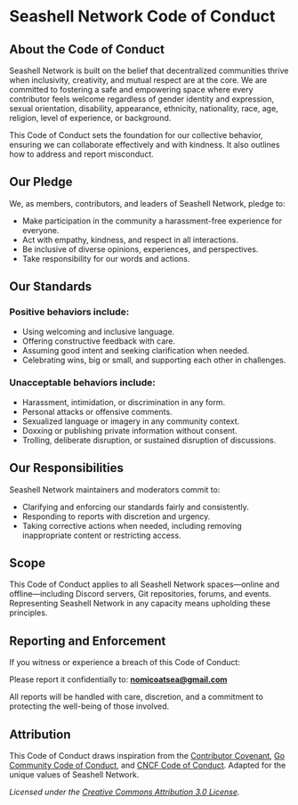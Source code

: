 # Seashell Network Code of Conduct 
 
## About the Code of Conduct 
 
Seashell Network is built on the belief that decentralized communities thrive when inclusivity, creativity, and mutual respect are at the core. We are committed to fostering a safe and empowering space where every contributor feels welcome regardless of gender identity and expression, sexual orientation, disability, appearance, ethnicity, nationality, race, age, religion, level of experience, or background.

This Code of Conduct sets the foundation for our collective behavior, ensuring we can collaborate effectively and with kindness. It also outlines how to address and report misconduct.

## Our Pledge 

We, as members, contributors, and leaders of Seashell Network, pledge to:

- Make participation in the community a harassment-free experience for everyone.
- Act with empathy, kindness, and respect in all interactions.
- Be inclusive of diverse opinions, experiences, and perspectives.
- Take responsibility for our words and actions.

## Our Standards

### Positive behaviors include:

- Using welcoming and inclusive language.
- Offering constructive feedback with care.
- Assuming good intent and seeking clarification when needed.
- Celebrating wins, big or small, and supporting each other in challenges.

### Unacceptable behaviors include:

- Harassment, intimidation, or discrimination in any form.
- Personal attacks or offensive comments.
- Sexualized language or imagery in any community context.
- Doxxing or publishing private information without consent.
- Trolling, deliberate disruption, or sustained disruption of discussions.

## Our Responsibilities

Seashell Network maintainers and moderators commit to:

- Clarifying and enforcing our standards fairly and consistently.
- Responding to reports with discretion and urgency.
- Taking corrective actions when needed, including removing inappropriate content or restricting access.

## Scope

This Code of Conduct applies to all Seashell Network spaces—online and offline—including Discord servers, Git repositories, forums, and events. Representing Seashell Network in any capacity means upholding these principles.

## Reporting and Enforcement

If you witness or experience a breach of this Code of Conduct:

Please report it confidentially to: **nomicoatsea@gmail.com**

All reports will be handled with care, discretion, and a commitment to protecting the well-being of those involved.

## Attribution

This Code of Conduct draws inspiration from the [Contributor Covenant](https://www.contributor-covenant.org/version/1/4/code-of-conduct.html), [Go Community Code of Conduct](https://golang.org/conduct), and [CNCF Code of Conduct](https://github.com/cncf/foundation/blob/master/code-of-conduct.md). Adapted for the unique values of Seashell Network.

_Licensed under the [Creative Commons Attribution 3.0 License](https://creativecommons.org/licenses/by/3.0/us/)._
